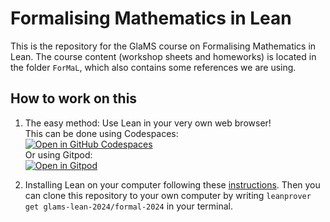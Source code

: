 # Formalising Mathematics in Lean

This is the repository for the GlaMS course on Formalising Mathematics in Lean. The course content (workshop sheets and homeworks) is located in the folder `ForMaL`,  which also contains some references we are using.

## How to work on this

1. The easy method: Use Lean in your very own web browser! <br>
   This can be done using Codespaces:<br> [![Open in GitHub Codespaces](https://github.com/codespaces/badge.svg)](https://codespaces.new/glams-lean-2024/formal-2024/tree/tutors?quickstart=1) <br>
   Or using Gitpod:<br> [![Open in Gitpod](https://gitpod.io/button/open-in-gitpod.svg)](https://gitpod.io/#https://github.com/glams-lean-2024/formal-2024/tree/tutors)

3. Installing Lean on your computer following these [instructions](https://leanprover-community.github.io/get_started.html).
   Then you can clone this repository to your own computer by writing `leanprover get glams-lean-2024/formal-2024` in your terminal.
